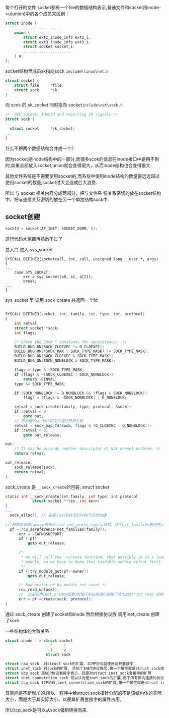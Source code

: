 每个打开的文件 socket都有一个file的数据结构表示,普通文件和socket用inode->u(union)中的各个成员来区别：
```c
struct inode {
	.....................
	union {
		struct ext2_inode_info ext2_i;
		struct ext3_inode_info ext3_i;
		struct socket socket_i;
		.....................
	} u;
};
```

socket结构里成员sk指向sock
`include\linux\net.h`
```c
struct socket {
	struct file		*file;
	struct sock		*sk;
}
```
而 scok 的 sk_socket 同时指向 socket`include\net\sock.h`
```c
/*	@sk_socket: Identd and reporting IO signals */
struct sock {
...
  struct socket		*sk_socket;
...
}
```
什么不把两个数据结构合并成一个?

因为socket是inode结构中的一部分,而很多scok的信息在inode接口中是用不到的,如果全部放入socket,union就会变得很大，从而inode结构也会变得很大.

其他文件系统是不需要使用socket的,而系统中使用inode结构的数量要远远超过使用socket的数量,socket过大会造成巨大浪费.

所以 与 socket 相关内容分成两部分，把与文件系 统关系密切的放在socket结构中，把与通信关系密切的放在另一个单独结构sock中.


socket创建
----
```c
sockfd = socket(AF_INET, SOCKET_DGRM, 0);
```
这行代码大家都再熟悉不过了

总入口 进入 sys_socket
```
SYSCALL_DEFINE2(socketcall, int, call, unsigned long __user *, args)
{
...
  	case SYS_SOCKET:
		err = sys_socket(a0, a1, a[2]);
		break;
...
}
```
sys_socket 里 调用 sock_create 并返回一个fd
```c

SYSCALL_DEFINE3(socket, int, family, int, type, int, protocol)
{
	int retval;
	struct socket *sock;
	int flags;

	/* Check the SOCK_* constants for consistency.  */
	BUILD_BUG_ON(SOCK_CLOEXEC != O_CLOEXEC);
	BUILD_BUG_ON((SOCK_MAX | SOCK_TYPE_MASK) != SOCK_TYPE_MASK);
	BUILD_BUG_ON(SOCK_CLOEXEC & SOCK_TYPE_MASK);
	BUILD_BUG_ON(SOCK_NONBLOCK & SOCK_TYPE_MASK);

	flags = type & ~SOCK_TYPE_MASK;
	if (flags & ~(SOCK_CLOEXEC | SOCK_NONBLOCK))
		return -EINVAL;
	type &= SOCK_TYPE_MASK;

	if (SOCK_NONBLOCK != O_NONBLOCK && (flags & SOCK_NONBLOCK))
		flags = (flags & ~SOCK_NONBLOCK) | O_NONBLOCK;

	retval = sock_create(family, type, protocol, &sock);
	if (retval < 0)
		goto out;
    // 把创建的socket和文件描述符相关联
	retval = sock_map_fd(sock, flags & (O_CLOEXEC | O_NONBLOCK));
	if (retval < 0)
		goto out_release;

out:
	/* It may be already another descriptor 8) Not kernel problem. */
	return retval;

out_release:
	sock_release(sock);
	return retval;
}
```

sock_create 是 `__sock_create`的包装, struct socket
```c
static int __sock_create(int family, int type, int protocol,
			struct socket **res, int kern)
{
...
  sock_alloc(); // 完成了socket和inode节点的创建
...
// 根据协议族family得到struct net_proto_family结构，这个net_families数组在inet_init函数中初始化
  pf = rcu_dereference(net_families[family]);  
      err = -EAFNOSUPPORT;
      if (!pf)
          goto out_release;

      /*
       * We will call the ->create function, that possibly is in a loadable
       * module, so we have to bump that loadable module refcnt first.
       */
      if (!try_module_get(pf->owner))
          goto out_release;

      /* Now protected by module ref count */
      rcu_read_unlock();
      //  这里调用inet_create函数对INET协议族进行创建了庞大的struct sock 结构  
      err = pf->create(sock, protocol);
}
```
通过 sock_create 创建了socket和inode 然后根据协议族 调用inet_create 创建了sock

一些结构体的大致关系
```c
struct inode --> struct socket
                    ^     |
                    |     v
                  struct sock

struct raw_sock  对struct sock的扩展，ICMP协议就使用这种套接字
struct inet_sock 对sock的扩展, 添加了INET协议族层,第一个属性就是struct sock结构
struct udp_sock 是UDP协议套接字表示，其是对struct inet_sock套接字的扩展
struct inet_connetction_sock 可以认为是inet_sock的扩展,用于所有面向连接的协议
struct tcp_sock TCP协议,inet_connetction_sock的扩展,第一个属性就是struct inet_connection_sock inet_conn
```

其空间是不断增加的.所以，程序中给struct sock指针分配的不是该结构体的实际大小，而是大于其实际大小，以便其扩展套接字的属性占用。

所以tcp_sock是可以从sock强制转换而来.